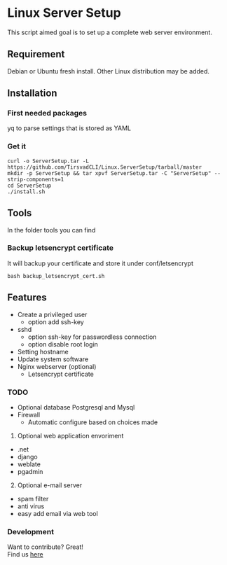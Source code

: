 # Linux Server Setup
This script aimed goal is to set up a complete web server environment.

## Requirement
Debian or Ubuntu fresh install. Other Linux distribution may be added.

## Installation

### First needed packages
yq to parse settings that is stored as YAML

### Get it

	curl -o ServerSetup.tar -L https://github.com/TirsvadCLI/Linux.ServerSetup/tarball/master
	mkdir -p ServerSetup && tar xpvf ServerSetup.tar -C "ServerSetup" --strip-components=1
	cd ServerSetup
	./install.sh
	
## Tools
In the folder tools you can find

### Backup letsencrypt certificate
It will backup your certificate and store it under conf/letsencrypt
	
	bash backup_letsencrypt_cert.sh

## Features
* Create a privileged user
  * option add ssh-key
* sshd
  * option ssh-key for passwordless connection
  * option disable root login
* Setting hostname
* Update system software
* Nginx webserver (optional)
	* Letsencrypt certificate

### TODO
* Optional database Postgresql and Mysql
* Firewall
  * Automatic configure based on choices made
1. Optional web application envoriment
  * .net
  * django
  * weblate
  * pgadmin
2. Optional e-mail server
  * spam filter
  * anti virus
  * easy add email via web tool

### Development
Want to contribute? Great!\
Find us [here](https://github.com/TirsvadCLI/Linux.ServerSetup/)
